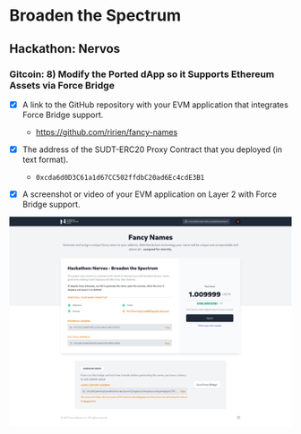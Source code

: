 # Broaden the Spectrum
## Hackathon: Nervos
### Gitcoin: 8) Modify the Ported dApp so it Supports Ethereum Assets via Force Bridge

- [x] A link to the GitHub repository with your EVM application that integrates Force Bridge support.
  - https://github.com/ririen/fancy-names

- [x] The address of the SUDT-ERC20 Proxy Contract that you deployed (in text format).
  - `0xcda6d0D3C61a1d67CC502ffdbC20ad6Ec4cdE3B1`

- [x] A screenshot or video of your EVM application on Layer 2 with Force Bridge support.

![DApp 1](dapp-1.png?raw=true "DApp 1")
